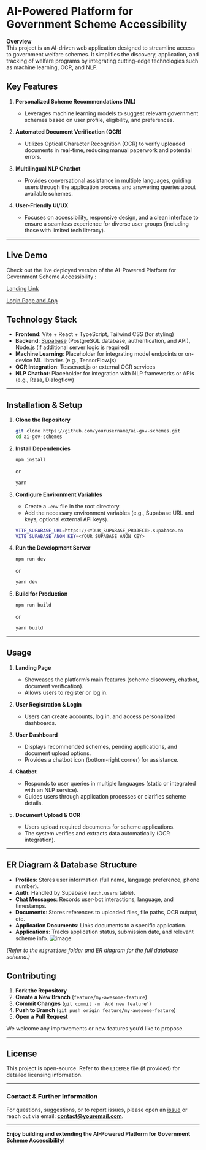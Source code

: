
# AI-Powered Platform for Government Scheme Accessibility

**Overview**  
This project is an AI-driven web application designed to streamline access to government welfare schemes. It simplifies the discovery, application, and tracking of welfare programs by integrating cutting-edge technologies such as machine learning, OCR, and NLP.

## Key Features

1. **Personalized Scheme Recommendations (ML)**
   - Leverages machine learning models to suggest relevant government schemes based on user profile, eligibility, and preferences.

2. **Automated Document Verification (OCR)**
   - Utilizes Optical Character Recognition (OCR) to verify uploaded documents in real-time, reducing manual paperwork and potential errors.

3. **Multilingual NLP Chatbot**
   - Provides conversational assistance in multiple languages, guiding users through the application process and answering queries about available schemes.

4. **User-Friendly UI/UX**
   - Focuses on accessibility, responsive design, and a clean interface to ensure a seamless experience for diverse user groups (including those with limited tech literacy).

---

## Live Demo

Check out the live deployed version of the AI-Powered Platform for Government Scheme Accessibility :


[Landing Link](https://darling-creponne.netlify.app/)

[Login Page and App](https://neon-sable-a0fbd5.netlify.app/)



## Technology Stack

- **Frontend**: Vite + React + TypeScript, Tailwind CSS (for styling)
- **Backend**: [Supabase](https://supabase.com/) (PostgreSQL database, authentication, and API), Node.js (if additional server logic is required)
- **Machine Learning**: Placeholder for integrating model endpoints or on-device ML libraries (e.g., TensorFlow.js)
- **OCR Integration**: Tesseract.js or external OCR services
- **NLP Chatbot**: Placeholder for integration with NLP frameworks or APIs (e.g., Rasa, Dialogflow)

---

## Installation & Setup

1. **Clone the Repository**  
   ```bash
   git clone https://github.com/yourusername/ai-gov-schemes.git
   cd ai-gov-schemes
   ```

2. **Install Dependencies**  
   ```bash
   npm install
   ```
   or
   ```bash
   yarn
   ```

3. **Configure Environment Variables**  
   - Create a `.env` file in the root directory.
   - Add the necessary environment variables (e.g., Supabase URL and keys, optional external API keys).
   ```bash
   VITE_SUPABASE_URL=https://<YOUR_SUPABASE_PROJECT>.supabase.co
   VITE_SUPABASE_ANON_KEY=<YOUR_SUPABASE_ANON_KEY>
   ```

4. **Run the Development Server**  
   ```bash
   npm run dev
   ```
   or
   ```bash
   yarn dev
   ```

5. **Build for Production**  
   ```bash
   npm run build
   ```
   or
   ```bash
   yarn build
   ```

---

## Usage

1. **Landing Page**  
   - Showcases the platform’s main features (scheme discovery, chatbot, document verification).
   - Allows users to register or log in.

2. **User Registration & Login**  
   - Users can create accounts, log in, and access personalized dashboards.

3. **User Dashboard**  
   - Displays recommended schemes, pending applications, and document upload options.
   - Provides a chatbot icon (bottom-right corner) for assistance.

4. **Chatbot**  
   - Responds to user queries in multiple languages (static or integrated with an NLP service).
   - Guides users through application processes or clarifies scheme details.

5. **Document Upload & OCR**  
   - Users upload required documents for scheme applications.
   - The system verifies and extracts data automatically (OCR integration).

---

## ER Diagram & Database Structure

- **Profiles**: Stores user information (full name, language preference, phone number).  
- **Auth**: Handled by Supabase (`auth.users` table).  
- **Chat Messages**: Records user-bot interactions, language, and timestamps.  
- **Documents**: Stores references to uploaded files, file paths, OCR output, etc.  
- **Application Documents**: Links documents to a specific application.  
- **Applications**: Tracks application status, submission date, and relevant scheme info.
![image](https://github.com/user-attachments/assets/a0b4c3f9-1756-4f20-ba37-1ab5c5ab6835)

*(Refer to the `migrations` folder and ER diagram for the full database schema.)*

## Contributing

1. **Fork the Repository**  
2. **Create a New Branch** (`feature/my-awesome-feature`)  
3. **Commit Changes** (`git commit -m 'Add new feature'`)  
4. **Push to Branch** (`git push origin feature/my-awesome-feature`)  
5. **Open a Pull Request**

We welcome any improvements or new features you’d like to propose.

---

## License

This project is open-source. Refer to the `LICENSE` file (if provided) for detailed licensing information.

---

### Contact & Further Information

For questions, suggestions, or to report issues, please open an [issue](https://github.com/yourusername/ai-gov-schemes/issues) or reach out via email: **contact@youremail.com**.

---

**Enjoy building and extending the AI-Powered Platform for Government Scheme Accessibility!**
